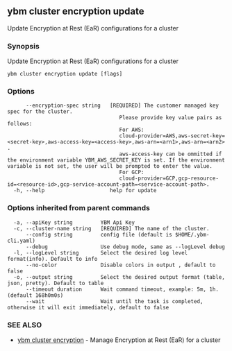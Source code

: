 ## ybm cluster encryption update

Update Encryption at Rest (EaR) configurations for a cluster

### Synopsis

Update Encryption at Rest (EaR) configurations for a cluster

```
ybm cluster encryption update [flags]
```

### Options

```
      --encryption-spec string   [REQUIRED] The customer managed key spec for the cluster.
                                 	Please provide key value pairs as follows:
                                 	For AWS: 
                                 	cloud-provider=AWS,aws-secret-key=<secret-key>,aws-access-key=<access-key>,aws-arn=<arn1>,aws-arn=<arn2> .
                                 	aws-access-key can be ommitted if the environment variable YBM_AWS_SECRET_KEY is set. If the environment variable is not set, the user will be prompted to enter the value.
                                 	For GCP:
                                 	cloud-provider=GCP,gcp-resource-id=<resource-id>,gcp-service-account-path=<service-account-path>.
  -h, --help                     help for update
```

### Options inherited from parent commands

```
  -a, --apiKey string         YBM Api Key
  -c, --cluster-name string   [REQUIRED] The name of the cluster.
      --config string         config file (default is $HOME/.ybm-cli.yaml)
      --debug                 Use debug mode, same as --logLevel debug
  -l, --logLevel string       Select the desired log level format(info). Default to info
      --no-color              Disable colors in output , default to false
  -o, --output string         Select the desired output format (table, json, pretty). Default to table
      --timeout duration      Wait command timeout, example: 5m, 1h. (default 168h0m0s)
      --wait                  Wait until the task is completed, otherwise it will exit immediately, default to false
```

### SEE ALSO

* [ybm cluster encryption](ybm_cluster_encryption.md)	 - Manage Encryption at Rest (EaR) for a cluster

